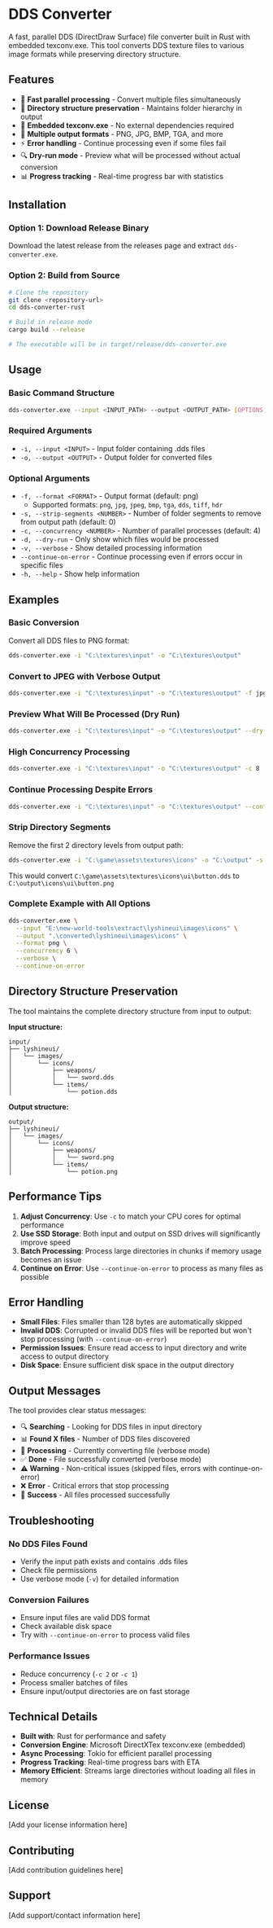# DDS Converter

A fast, parallel DDS (DirectDraw Surface) file converter built in Rust with embedded texconv.exe. This tool converts DDS texture files to various image formats while preserving directory structure.

## Features

- 🚀 **Fast parallel processing** - Convert multiple files simultaneously
- 📁 **Directory structure preservation** - Maintains folder hierarchy in output
- 🔧 **Embedded texconv.exe** - No external dependencies required
- 🎯 **Multiple output formats** - PNG, JPG, BMP, TGA, and more
- ⚡ **Error handling** - Continue processing even if some files fail
- 🔍 **Dry-run mode** - Preview what will be processed without actual conversion
- 📊 **Progress tracking** - Real-time progress bar with statistics

## Installation

### Option 1: Download Release Binary
Download the latest release from the releases page and extract `dds-converter.exe`.

### Option 2: Build from Source
```bash
# Clone the repository
git clone <repository-url>
cd dds-converter-rust

# Build in release mode
cargo build --release

# The executable will be in target/release/dds-converter.exe
```

## Usage

### Basic Command Structure
```bash
dds-converter.exe --input <INPUT_PATH> --output <OUTPUT_PATH> [OPTIONS]
```

### Required Arguments
- `-i, --input <INPUT>` - Input folder containing .dds files
- `-o, --output <OUTPUT>` - Output folder for converted files

### Optional Arguments
- `-f, --format <FORMAT>` - Output format (default: png)
  - Supported formats: `png`, `jpg`, `jpeg`, `bmp`, `tga`, `dds`, `tiff`, `hdr`
- `-s, --strip-segments <NUMBER>` - Number of folder segments to remove from output path (default: 0)
- `-c, --concurrency <NUMBER>` - Number of parallel processes (default: 4)
- `-d, --dry-run` - Only show which files would be processed
- `-v, --verbose` - Show detailed processing information
- `--continue-on-error` - Continue processing even if errors occur in specific files
- `-h, --help` - Show help information

## Examples

### Basic Conversion
Convert all DDS files to PNG format:
```bash
dds-converter.exe -i "C:\textures\input" -o "C:\textures\output"
```

### Convert to JPEG with Verbose Output
```bash
dds-converter.exe -i "C:\textures\input" -o "C:\textures\output" -f jpg -v
```

### Preview What Will Be Processed (Dry Run)
```bash
dds-converter.exe -i "C:\textures\input" -o "C:\textures\output" --dry-run
```

### High Concurrency Processing
```bash
dds-converter.exe -i "C:\textures\input" -o "C:\textures\output" -c 8
```

### Continue Processing Despite Errors
```bash
dds-converter.exe -i "C:\textures\input" -o "C:\textures\output" --continue-on-error
```

### Strip Directory Segments
Remove the first 2 directory levels from output path:
```bash
dds-converter.exe -i "C:\game\assets\textures\icons" -o "C:\output" -s 2
```
This would convert `C:\game\assets\textures\icons\ui\button.dds` to `C:\output\icons\ui\button.png`

### Complete Example with All Options
```bash
dds-converter.exe \
  --input "E:\new-world-tools\extract\lyshineui\images\icons" \
  --output ".\converted\lyshineui\images\icons" \
  --format png \
  --concurrency 6 \
  --verbose \
  --continue-on-error
```

## Directory Structure Preservation

The tool maintains the complete directory structure from input to output:

**Input structure:**
```
input/
├── lyshineui/
│   └── images/
│       └── icons/
│           ├── weapons/
│           │   └── sword.dds
│           └── items/
│               └── potion.dds
```

**Output structure:**
```
output/
├── lyshineui/
│   └── images/
│       └── icons/
│           ├── weapons/
│           │   └── sword.png
│           └── items/
│               └── potion.png
```

## Performance Tips

1. **Adjust Concurrency**: Use `-c` to match your CPU cores for optimal performance
2. **Use SSD Storage**: Both input and output on SSD drives will significantly improve speed
3. **Batch Processing**: Process large directories in chunks if memory usage becomes an issue
4. **Continue on Error**: Use `--continue-on-error` to process as many files as possible

## Error Handling

- **Small Files**: Files smaller than 128 bytes are automatically skipped
- **Invalid DDS**: Corrupted or invalid DDS files will be reported but won't stop processing (with `--continue-on-error`)
- **Permission Issues**: Ensure read access to input directory and write access to output directory
- **Disk Space**: Ensure sufficient disk space in the output directory

## Output Messages

The tool provides clear status messages:
- 🔍 **Searching** - Looking for DDS files in input directory
- 📊 **Found X files** - Number of DDS files discovered
- 🔄 **Processing** - Currently converting file (verbose mode)
- ✅ **Done** - File successfully converted (verbose mode)
- ⚠️ **Warning** - Non-critical issues (skipped files, errors with continue-on-error)
- ❌ **Error** - Critical errors that stop processing
- 🎉 **Success** - All files processed successfully

## Troubleshooting

### No DDS Files Found
- Verify the input path exists and contains .dds files
- Check file permissions
- Use verbose mode (`-v`) for detailed information

### Conversion Failures
- Ensure input files are valid DDS format
- Check available disk space
- Try with `--continue-on-error` to process valid files

### Performance Issues
- Reduce concurrency (`-c 2` or `-c 1`)
- Process smaller batches of files
- Ensure input/output directories are on fast storage

## Technical Details

- **Built with**: Rust for performance and safety
- **Conversion Engine**: Microsoft DirectXTex texconv.exe (embedded)
- **Async Processing**: Tokio for efficient parallel processing
- **Progress Tracking**: Real-time progress bars with ETA
- **Memory Efficient**: Streams large directories without loading all files in memory

## License

[Add your license information here]

## Contributing

[Add contribution guidelines here]

## Support

[Add support/contact information here]
